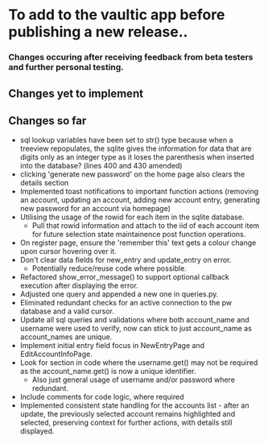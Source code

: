 # To add to the vaultic app before publishing a new release.. 
### Changes occuring after receiving feedback from beta testers and further personal testing.

## Changes yet to implement 

## Changes so far
- sql lookup variables have been set to str() type because when a treeview repopulates, the sqlite gives the information for data that are digits only as an integer type as it loses the parenthesis when inserted into the database? (lines 400 and 430 amended)
- clicking 'generate new password' on the home page also clears the details section
- Implemented toast notifications to important function actions (removing an account, updating an account, adding new account entry, generating new password for an account via homepage)
- Utilising the usage of the rowid for each item in the sqlite database.
    - Pull that rowid information and attach to the iid of each account item for future selection state maintainence post function operations.
- On register page, ensure the 'remember this' text gets a colour change upon cursor hovering over it.
- Don't clear data fields for new_entry and update_entry on error.
    - Potentially reduce/reuse code where possible.
- Refactored show_error_message() to support optional callback execution after displaying the error.
- Adjusted one query and appended a new one in queries.py.
- Eliminated redundant checks for an active connection to the pw database and a valid cursor.
- Update all sql queries and validations where both account_name and username were used to verify, now can stick to just account_name as account_names are unique.
- Implement initial entry field focus in NewEntryPage and EditAccountInfoPage.
- Look for section in code where the username.get() may not be required as the account_name.get() is now a unique identifier.
    - Also just general usage of username and/or password where redundant.
- Include comments for code logic, where required
- Implemented consistent state handling for the accounts list - after an update, the previously selected account remains highlighted and selected, preserving context for further actions, with details still displayed.